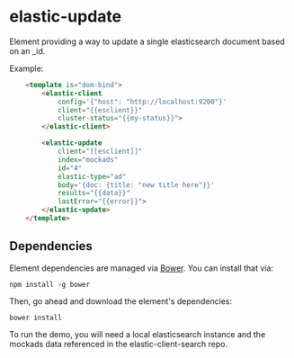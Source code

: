 # elastic-update

Element providing a way to update a single elasticsearch document based on an _id. 

Example:
```html
    <template is="dom-bind">
        <elastic-client
            config='{"host": "http://localhost:9200"}'
            client="{{esclient}}"
            cluster-status="{{my-status}}">
        </elastic-client>

        <elastic-update
            client="[[esclient]]"
            index="mockads"
            id="4"
            elastic-type="ad"
            body='{doc: {title: "new title here"}}'
            results="{{data}}"
            lastError="{{error}}">
        </elastic-update>
    </template>
```

## Dependencies

Element dependencies are managed via [Bower](http://bower.io/). You can
install that via:

    npm install -g bower

Then, go ahead and download the element's dependencies:

    bower install

To run the demo, you will need a local elasticsearch instance and the 
mockads data referenced in the elastic-client-search repo.
